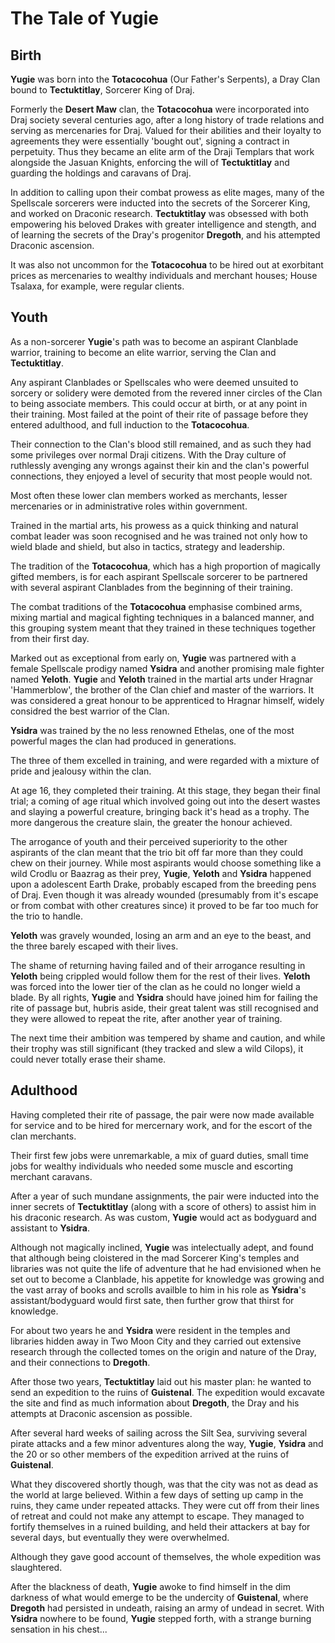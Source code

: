 # The Tale of **Yugie**


## Birth

**Yugie** was born into the **Totacocohua** (Our Father's Serpents), a Dray Clan bound to **Tectuktitlay**, Sorcerer King of Draj. 

Formerly the **Desert Maw** clan, the **Totacocohua** were incorporated into Draj society several centuries ago, after a long history of trade relations and serving as mercenaries for Draj. Valued for their abilities and their loyalty to agreements they were essentially 'bought out', signing a contract in perpetuity. Thus they became an elite arm of the Draji Templars that work alongside the Jasuan Knights, enforcing the will of **Tectuktitlay** and guarding the holdings and caravans of Draj.

In addition to calling upon their combat prowess as elite mages, many of the Spellscale sorcerers were inducted into the secrets of the Sorcerer King, and worked on Draconic research. **Tectuktitlay** was obsessed with both empowering his beloved Drakes with greater intelligence and stength, and of learning the secrets of the Dray's progenitor **Dregoth**, and his attempted Draconic ascension.

It was also not uncommon for the **Totacocohua** to be hired out at exorbitant prices as mercenaries to wealthy individuals and merchant houses; House Tsalaxa, for example, were regular clients.

## Youth
As a non-sorcerer **Yugie**'s path was to become an aspirant Clanblade warrior, training to become an elite warrior, serving the Clan and **Tectuktitlay**. 

Any aspirant Clanblades or Spellscales who were deemed unsuited to sorcery or solidery were demoted from the revered inner circles of the Clan to being associate members. This could occur at birth, or at any point in their training. Most failed at the point of their rite of passage before they entered adulthood, and full induction to the **Totacocohua**.

Their connection to the Clan's blood still remained, and as such they had some privileges over normal Draji citizens. With the Dray culture of ruthlessly avenging any wrongs against their kin and the clan's powerful connections, they enjoyed a level of security that most people would not.

Most often these lower clan members worked as merchants, lesser mercenaries or in administrative roles within government.

Trained in the martial arts, his prowess as a quick thinking and natural combat leader was soon recognised and he was trained not only how to wield blade and shield, but also in tactics, strategy and leadership.

The tradition of the **Totacocohua**, which has a high proportion of magically gifted members, is for each aspirant Spellscale sorcerer to be partnered with several aspirant Clanblades from the beginning of their training.

The combat traditions of the **Totacocohua** emphasise combined arms, mixing martial and magical fighting techniques in a balanced manner, and this grouping system meant that they trained in these techniques together from their first day.

Marked out as exceptional from early on, **Yugie** was partnered with a female Spellscale prodigy named **Ysidra** and another promising male fighter named **Yeloth**. **Yugie** and **Yeloth** trained in the martial arts under Hragnar 'Hammerblow', the brother of the Clan chief and master of the warriors. It was considered a great honour to be apprenticed to Hragnar himself, widely considred the best warrior of the Clan. 

**Ysidra** was trained by the no less renowned Ethelas, one of the most powerful mages the clan had produced in generations. 

The three of them excelled in training, and were regarded with a mixture of pride and jealousy within the clan.

At age 16, they completed their training. At this stage, they began their final trial; a coming of age ritual which involved going out into the desert wastes and slaying a powerful creature, bringing back it's head as a trophy. The more dangerous the creature slain, the greater the honour achieved.

The arrogance of youth and their perceived superiority to the other aspirants of the clan meant that the trio bit off far more than they could chew on their journey. While most aspirants would choose something like a wild Crodlu or Baazrag as their prey, **Yugie**, **Yeloth** and **Ysidra** happened upon a adolescent Earth Drake, probably escaped from the breeding pens of Draj. Even though it was already wounded (presumably from it's escape or from combat with other creatures since) it proved to be far too much for the trio to handle.

**Yeloth** was gravely wounded, losing an arm and an eye to the beast, and the three barely escaped with their lives. 

The shame of returning having failed and of their arrogance resulting in **Yeloth** being crippled would follow them for the rest of their lives. **Yeloth** was forced into the lower tier of the clan as he could no longer wield a blade. By all rights, **Yugie** and **Ysidra** should have joined him for failing the rite of passage but, hubris aside, their great talent was still recognised and they were allowed to repeat the rite, after another year of training.

The next time their ambition was tempered by shame and caution, and while their trophy was still significant (they tracked and slew a wild Cilops), it could never totally erase their shame.

## Adulthood

Having completed their rite of passage, the pair were now made available for service and to be hired for mercernary work, and for the escort of the clan merchants.

Their first few jobs were unremarkable, a mix of guard duties, small time jobs for wealthy individuals who needed some muscle and escorting merchant caravans.

After a year of such mundane assignments, the pair were inducted into the inner secrets of **Tectuktitlay** (along with a score of others) to assist him in his draconic research. As was custom, **Yugie** would act as bodyguard and assistant to **Ysidra**.

Although not magically inclined, **Yugie** was intelectually adept, and found that although being cloistered in the mad Sorcerer King's temples and libraries was not quite the life of adventure that he had envisioned when he set out to become a Clanblade, his appetite for knowledge was growing and the vast array of books and scrolls availble to him in his role as **Ysidra**'s assistant/bodyguard would first sate, then further grow that thirst for knowledge.

For about two years he and **Ysidra** were resident in the temples and libraries hidden away in Two Moon City and they carried out extensive research through the collected tomes on the origin and nature of the Dray, and their connections to **Dregoth**.

After those two years, **Tectuktitlay** laid out his master plan: he wanted to send an expedition to the ruins of **Guistenal**. The expedition would excavate the site and find as much information about **Dregoth**, the Dray and his attempts at Draconic ascension as possible.

After several hard weeks of sailing across the Silt Sea, surviving several pirate attacks and a few minor adventures along the way, **Yugie**, **Ysidra** and the 20 or so other members of the expedition arrived at the ruins of **Guistenal**. 

What they discovered shortly though, was that the city was not as dead as the world at large believed. Within a few days of setting up camp in the ruins, they came under repeated attacks. They were cut off from their lines of retreat and could not make any attempt to escape. They managed to fortify themselves in a ruined building, and held their attackers at bay for several days, but eventually they were overwhelmed.

Although they gave good account of themselves, the whole expedition was slaughtered. 

After the blackness of death, **Yugie** awoke to find himself in the dim darkness of what would emerge to be the undercity of **Guistenal**, where **Dregoth** had persisted in undeath, raising an army of undead in secret. With **Ysidra** nowhere to be found, **Yugie** stepped forth, with a strange burning sensation in his chest... 
